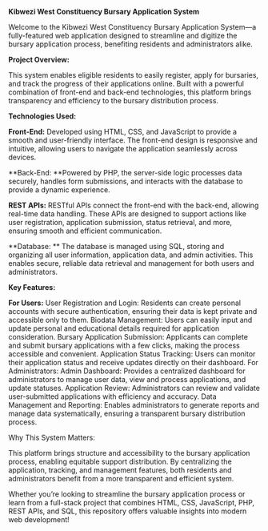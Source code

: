 **Kibwezi West Constituency Bursary Application System**

Welcome to the Kibwezi West Constituency Bursary Application System—a fully-featured web application designed to streamline and digitize the bursary application process, benefiting residents and administrators alike.

**Project Overview:**

This system enables eligible residents to easily register, apply for bursaries, and track the progress of their applications online. Built with a powerful combination of front-end and back-end technologies, this platform brings transparency and efficiency to the bursary distribution process.

**Technologies Used:**

**Front-End:**
Developed using HTML, CSS, and JavaScript to provide a smooth and user-friendly interface. The front-end design is responsive and intuitive, allowing users to navigate the application seamlessly across devices.

**Back-End: **Powered by PHP, the server-side logic processes data securely, handles form submissions, and interacts with the database to provide a dynamic experience.

**REST APIs:**
RESTful APIs connect the front-end with the back-end, allowing real-time data handling. These APIs are designed to support actions like user registration, application submission, status retrieval, and more, ensuring smooth and efficient communication.

**Database: **
The database is managed using SQL, storing and organizing all user information, application data, and admin activities. This enables secure, reliable data retrieval and management for both users and administrators.

**Key Features:**

**For Users:**
User Registration and Login: Residents can create personal accounts with secure authentication, ensuring their data is kept private and accessible only to them.
Biodata Management: Users can easily input and update personal and educational details required for application consideration.
Bursary Application Submission: Applicants can complete and submit bursary applications with a few clicks, making the process accessible and convenient.
Application Status Tracking: Users can monitor their application status and receive updates directly on their dashboard.
For Administrators:
Admin Dashboard: Provides a centralized dashboard for administrators to manage user data, view and process applications, and update statuses.
Application Review: Administrators can review and validate user-submitted applications with efficiency and accuracy.
Data Management and Reporting: Enables administrators to generate reports and manage data systematically, ensuring a transparent bursary distribution process.

Why This System Matters:

This platform brings structure and accessibility to the bursary application process, enabling equitable support distribution. By centralizing the application, tracking, and management features, both residents and administrators benefit from a more transparent and efficient system.

Whether you’re looking to streamline the bursary application process or learn from a full-stack project that combines HTML, CSS, JavaScript, PHP, REST APIs, and SQL, this repository offers valuable insights into modern web development!
